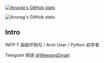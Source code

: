 [![Anurag's GitHub stats](https://github-readme-stats.vercel.app/api?username=weepingdogel)](https://github.com/anuraghazra/github-readme-stats)

![Anurag's GitHub stats](https://github-readme-stats.vercel.app/api?username=weepingdogel&count_private=true)

## Intro

INFP-T 超级坏狗勾 / Arch User / Python 初学者 

Telegram 频道 [@WeepingDogel](https://t.me/WeepingDogel)

